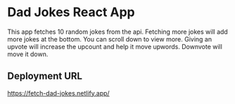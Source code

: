 # Dad Jokes React App

This app fetches 10 random jokes from the api. Fetching more jokes will add more jokes at the bottom. You can scroll down to view more. Giving an upvote will increase the upcount and help it move upwords. Downvote will move it down.

## Deployment URL

https://fetch-dad-jokes.netlify.app/
